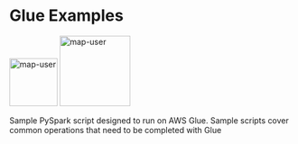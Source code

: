 # Glue Examples

<img width="85" alt="map-user" src="https://img.shields.io/badge/views-543-green"> <img width="125" alt="map-user" src="https://img.shields.io/badge/unique visits-0000-green">

Sample PySpark script designed to run on AWS Glue. Sample scripts cover common operations that need to be completed with Glue
